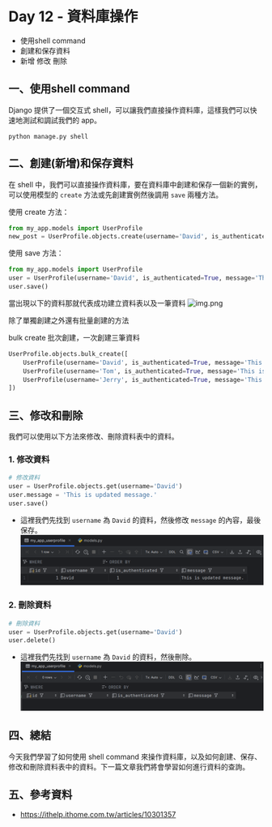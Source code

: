 # Day 12 - 資料庫操作

- 使用shell command
- 創建和保存資料
- 新增 修改 刪除


## 一、使用shell command

Django 提供了一個交互式 shell，可以讓我們直接操作資料庫，這樣我們可以快速地測試和調試我們的 app。

```commandline
python manage.py shell
```

## 二、創建(新增)和保存資料
在 shell 中，我們可以直接操作資料庫，要在資料庫中創建和保存一個新的實例，可以使用模型的 `create` 方法或先創建實例然後調用 `save` 兩種方法。

使用 create 方法：
```python
from my_app.models import UserProfile
new_post = UserProfile.objects.create(username='David', is_authenticated=True, message='This is David profile.')
```

使用 save 方法：
```python
from my_app.models import UserProfile
user = UserProfile(username='David', is_authenticated=True, message='This is David profile.')
user.save()
```  

當出現以下的資料那就代表成功建立資料表以及一筆資料
![img.png](https://github.com/David20001110/2024-iTome/blob/master/Day11/img.png?raw=true)

除了單獨創建之外還有批量創建的方法

bulk create 批次創建，一次創建三筆資料
```python
UserProfile.objects.bulk_create([
    UserProfile(username='David', is_authenticated=True, message='This is David profile.'),
    UserProfile(username='Tom', is_authenticated=True, message='This is Tom profile.'),
    UserProfile(username='Jerry', is_authenticated=True, message='This is Jerry profile.')
])
```

## 三、修改和刪除

我們可以使用以下方法來修改、刪除資料表中的資料。

### 1. 修改資料

```python
# 修改資料
user = UserProfile.objects.get(username='David')
user.message = 'This is updated message.'
user.save()
```
- 這裡我們先找到 `username` 為 `David` 的資料，然後修改 `message` 的內容，最後保存。
![img.png](img.png)

### 2. 刪除資料

```python
# 刪除資料
user = UserProfile.objects.get(username='David')
user.delete()
```
- 這裡我們先找到 `username` 為 `David` 的資料，然後刪除。
![img_1.png](img_1.png)

## 四、總結
今天我們學習了如何使用 shell command 來操作資料庫，以及如何創建、保存、修改和刪除資料表中的資料。下一篇文章我們將會學習如何進行資料的查詢。

## 五、參考資料
- https://ithelp.ithome.com.tw/articles/10301357